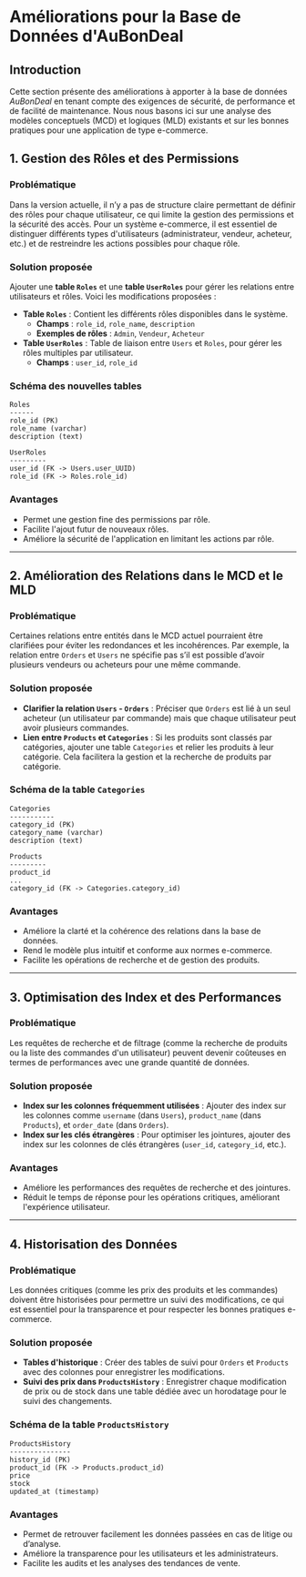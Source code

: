 # Améliorations pour la Base de Données d'AuBonDeal

## Introduction

Cette section présente des améliorations à apporter à la base de données *AuBonDeal* en tenant compte des exigences de sécurité, de performance et de facilité de maintenance. Nous nous basons ici sur une analyse des modèles conceptuels (MCD) et logiques (MLD) existants et sur les bonnes pratiques pour une application de type e-commerce.

## 1. Gestion des Rôles et des Permissions

### Problématique
Dans la version actuelle, il n’y a pas de structure claire permettant de définir des rôles pour chaque utilisateur, ce qui limite la gestion des permissions et la sécurité des accès. Pour un système e-commerce, il est essentiel de distinguer différents types d'utilisateurs (administrateur, vendeur, acheteur, etc.) et de restreindre les actions possibles pour chaque rôle.

### Solution proposée
Ajouter une **table `Roles`** et une **table `UserRoles`** pour gérer les relations entre utilisateurs et rôles. Voici les modifications proposées :

- **Table `Roles`** : Contient les différents rôles disponibles dans le système.
  - **Champs** : `role_id`, `role_name`, `description`
  - **Exemples de rôles** : `Admin`, `Vendeur`, `Acheteur`
- **Table `UserRoles`** : Table de liaison entre `Users` et `Roles`, pour gérer les rôles multiples par utilisateur.
  - **Champs** : `user_id`, `role_id`

### Schéma des nouvelles tables

```
Roles
------
role_id (PK)
role_name (varchar)
description (text)

UserRoles
---------
user_id (FK -> Users.user_UUID)
role_id (FK -> Roles.role_id)
```

### Avantages
- Permet une gestion fine des permissions par rôle.
- Facilite l'ajout futur de nouveaux rôles.
- Améliore la sécurité de l'application en limitant les actions par rôle.

---

## 2. Amélioration des Relations dans le MCD et le MLD

### Problématique
Certaines relations entre entités dans le MCD actuel pourraient être clarifiées pour éviter les redondances et les incohérences. Par exemple, la relation entre `Orders` et `Users` ne spécifie pas s’il est possible d’avoir plusieurs vendeurs ou acheteurs pour une même commande.

### Solution proposée
- **Clarifier la relation `Users` - `Orders`** : Préciser que `Orders` est lié à un seul acheteur (un utilisateur par commande) mais que chaque utilisateur peut avoir plusieurs commandes.
- **Lien entre `Products` et `Categories`** : Si les produits sont classés par catégories, ajouter une table `Categories` et relier les produits à leur catégorie. Cela facilitera la gestion et la recherche de produits par catégorie.
  
### Schéma de la table `Categories`

```
Categories
-----------
category_id (PK)
category_name (varchar)
description (text)

Products
---------
product_id
...
category_id (FK -> Categories.category_id)
```

### Avantages
- Améliore la clarté et la cohérence des relations dans la base de données.
- Rend le modèle plus intuitif et conforme aux normes e-commerce.
- Facilite les opérations de recherche et de gestion des produits.

---

## 3. Optimisation des Index et des Performances

### Problématique
Les requêtes de recherche et de filtrage (comme la recherche de produits ou la liste des commandes d'un utilisateur) peuvent devenir coûteuses en termes de performances avec une grande quantité de données.

### Solution proposée
- **Index sur les colonnes fréquemment utilisées** : Ajouter des index sur les colonnes comme `username` (dans `Users`), `product_name` (dans `Products`), et `order_date` (dans `Orders`).
- **Index sur les clés étrangères** : Pour optimiser les jointures, ajouter des index sur les colonnes de clés étrangères (`user_id`, `category_id`, etc.).

### Avantages
- Améliore les performances des requêtes de recherche et des jointures.
- Réduit le temps de réponse pour les opérations critiques, améliorant l'expérience utilisateur.

---

## 4. Historisation des Données

### Problématique
Les données critiques (comme les prix des produits et les commandes) doivent être historisées pour permettre un suivi des modifications, ce qui est essentiel pour la transparence et pour respecter les bonnes pratiques e-commerce.

### Solution proposée
- **Tables d'historique** : Créer des tables de suivi pour `Orders` et `Products` avec des colonnes pour enregistrer les modifications.
- **Suivi des prix dans `ProductsHistory`** : Enregistrer chaque modification de prix ou de stock dans une table dédiée avec un horodatage pour le suivi des changements.
  
### Schéma de la table `ProductsHistory`

```
ProductsHistory
---------------
history_id (PK)
product_id (FK -> Products.product_id)
price
stock
updated_at (timestamp)
```

### Avantages
- Permet de retrouver facilement les données passées en cas de litige ou d’analyse.
- Améliore la transparence pour les utilisateurs et les administrateurs.
- Facilite les audits et les analyses des tendances de vente.